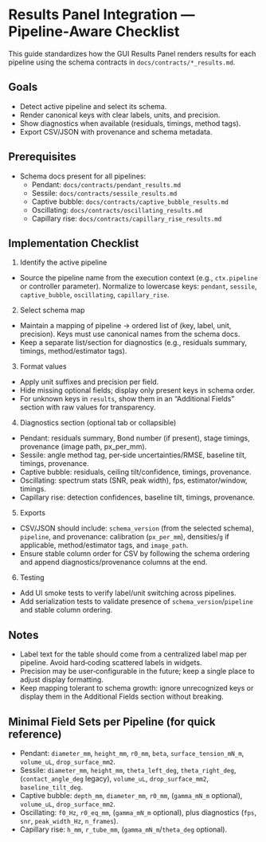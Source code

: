 # Results Panel Integration — Pipeline‑Aware Checklist

This guide standardizes how the GUI Results Panel renders results for each pipeline using the schema contracts in `docs/contracts/*_results.md`.

## Goals

- Detect active pipeline and select its schema.
- Render canonical keys with clear labels, units, and precision.
- Show diagnostics when available (residuals, timings, method tags).
- Export CSV/JSON with provenance and schema metadata.

## Prerequisites

- Schema docs present for all pipelines:
  - Pendant: `docs/contracts/pendant_results.md`
  - Sessile: `docs/contracts/sessile_results.md`
  - Captive bubble: `docs/contracts/captive_bubble_results.md`
  - Oscillating: `docs/contracts/oscillating_results.md`
  - Capillary rise: `docs/contracts/capillary_rise_results.md`

## Implementation Checklist

1) Identify the active pipeline
- Source the pipeline name from the execution context (e.g., `ctx.pipeline` or controller parameter). Normalize to lowercase keys: `pendant`, `sessile`, `captive_bubble`, `oscillating`, `capillary_rise`.

2) Select schema map
- Maintain a mapping of pipeline → ordered list of (key, label, unit, precision). Keys must use canonical names from the schema docs.
- Keep a separate list/section for diagnostics (e.g., residuals summary, timings, method/estimator tags).

3) Format values
- Apply unit suffixes and precision per field.
- Hide missing optional fields; display only present keys in schema order.
- For unknown keys in `results`, show them in an “Additional Fields” section with raw values for transparency.

4) Diagnostics section (optional tab or collapsible)
- Pendant: residuals summary, Bond number (if present), stage timings, provenance (image path, px_per_mm).
- Sessile: angle method tag, per‑side uncertainties/RMSE, baseline tilt, timings, provenance.
- Captive bubble: residuals, ceiling tilt/confidence, timings, provenance.
- Oscillating: spectrum stats (SNR, peak width), fps, estimator/window, timings.
- Capillary rise: detection confidences, baseline tilt, timings, provenance.

5) Exports
- CSV/JSON should include: `schema_version` (from the selected schema), `pipeline`, and provenance: calibration (`px_per_mm`), densities/`g` if applicable, method/estimator tags, and `image_path`.
- Ensure stable column order for CSV by following the schema ordering and append diagnostics/provenance columns at the end.

6) Testing
- Add UI smoke tests to verify label/unit switching across pipelines.
- Add serialization tests to validate presence of `schema_version`/`pipeline` and stable column ordering.

## Notes

- Label text for the table should come from a centralized label map per pipeline. Avoid hard‑coding scattered labels in widgets.
- Precision may be user‑configurable in the future; keep a single place to adjust display formatting.
- Keep mapping tolerant to schema growth: ignore unrecognized keys or display them in the Additional Fields section without breaking.

## Minimal Field Sets per Pipeline (for quick reference)

- Pendant: `diameter_mm`, `height_mm`, `r0_mm`, `beta`, `surface_tension_mN_m`, `volume_uL`, `drop_surface_mm2`.
- Sessile: `diameter_mm`, `height_mm`, `theta_left_deg`, `theta_right_deg`, (`contact_angle_deg` legacy), `volume_uL`, `drop_surface_mm2`, `baseline_tilt_deg`.
- Captive bubble: `depth_mm`, `diameter_mm`, `r0_mm`, (`gamma_mN_m` optional), `volume_uL`, `drop_surface_mm2`.
- Oscillating: `f0_Hz`, `r0_eq_mm`, (`gamma_mN_m` optional), plus diagnostics (`fps`, `snr`, `peak_width_Hz`, `n_frames`).
- Capillary rise: `h_mm`, `r_tube_mm`, (`gamma_mN_m`/`theta_deg` optional).


